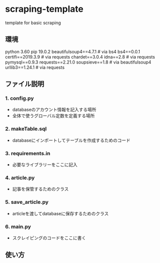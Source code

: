 # scraping-template
template for basic scraping

## 環境
python 3.60
pip 19.0.2
beautifulsoup4==4.7.1     # via bs4
bs4==0.0.1
certifi==2019.3.9         # via requests
chardet==3.0.4
idna==2.8                 # via requests
pymysql==0.9.3
requests==2.21.0
soupsieve==1.8            # via beautifulsoup4
urllib3==1.24.1           # via requests

## ファイル説明

### 1. config.py
- databaseのアカウント情報を記入する場所
- 全体で使うグローバル定数を定義する場所

### 2. makeTable.sql
- databaseにインポートしてテーブルを作成するためのコード

### 3. requirements.in
- 必要なライブラリーをここに記入

### 4. article.py
- 記事を保管するためのクラス

### 5. save_article.py
- articleを渡してdatabaseに保存するためのクラス

### 6. main.py
- スクレイピングのコードをここに書く

## 使い方
